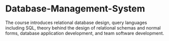 # Database-Management-System
The course introduces relational database design, query languages including SQL, theory behind the design of relational schemas and normal forms, database application development, and team software development. 
